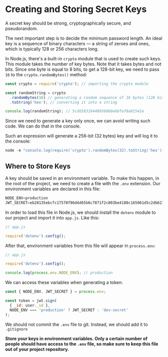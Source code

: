 # Creating and Storing Secret Keys

A secret key should be strong, cryptographically secure, and pseudorandom.

The next important step is to decide the minimum password length. An ideal key is a sequence of binary characters — a string of zeroes and ones, which is typically 128 or 256 characters long.

In Node.js, there's a built-in `crypto` module that is used to create such keys. This module takes the number of key bytes. Note that it takes bytes and not bits. Since one byte is equal to 8 bits, to get a 128-bit key, we need to pass `16` to the `crypto.randomBytes()` method:

```jsx
const crypto = require('crypto'); // importing the crypto module

const randomString = crypto
  .randomBytes(16) // generating a random sequence of 16 bytes (128 bits) 
  .toString('hex'); // converting it into a string

console.log(randomString); // 5cdd183194489560b0e6bfaf8a81541e
```

Since we need to generate a key only once, we can avoid writing such code. We can do that in the console.

Such an expression will generate a 256-bit (32 bytes) key and will log it to the console:

```jsx
node -e "console.log(require('crypto').randomBytes(32).toString('hex'));"
```

## Where to Store Keys

A key should be saved in an environment variable. To make this happen, in the root of the project, we need to create a file with the `.env` extension. Our environment variables are declared in this file:

```jsx
NODE_ENV=production
JWT_SECRET=eb28135ebcfc17578f96d4d65b6c7871f2c803be4180c165061d5c2db621c51b
```

In order to load this file in Node.js, we should install the `dotenv` module to our project and import it into `app.js`. Like this:

```jsx
// app.js

require('dotenv').config();
```

After that, environment variables from this file will appear in `process.env`:

```jsx
// app.js

require('dotenv').config();

console.log(process.env.NODE_ENV); // production
```

We can access these variables when generating a token:

```jsx
const { NODE_ENV, JWT_SECRET } = process.env;

const token = jwt.sign(
  { _id: user._id },
  NODE_ENV === 'production' ? JWT_SECRET : 'dev-secret'
);
```

We should not commit the `.env` file to git. Instead, we should add it to `.gitignore`

**Store your keys in environment variables. Only a certain number of people should have access to the `.env` file, so make sure to keep this file out of your project repository.**
